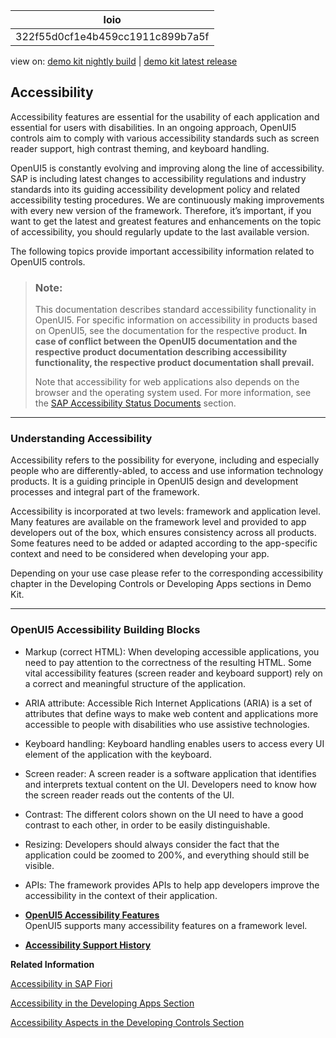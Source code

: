 <!-- loio322f55d0cf1e4b459cc1911c899b7a5f -->

| loio |
| -----|
| 322f55d0cf1e4b459cc1911c899b7a5f |

<div id="loio">

view on: [demo kit nightly build](https://sdk.openui5.org/nightly/#/topic/322f55d0cf1e4b459cc1911c899b7a5f) | [demo kit latest release](https://sdk.openui5.org/topic/322f55d0cf1e4b459cc1911c899b7a5f)</div>

## Accessibility

Accessibility features are essential for the usability of each application and essential for users with disabilities. In an ongoing approach, OpenUI5 controls aim to comply with various accessibility standards such as screen reader support, high contrast theming, and keyboard handling.

OpenUI5 is constantly evolving and improving along the line of accessibility. SAP is including latest changes to accessibility regulations and industry standards into its guiding accessibility development policy and related accessibility testing procedures. We are continuously making improvements with every new version of the framework. Therefore, it’s important, if you want to get the latest and greatest features and enhancements on the topic of accessibility, you should regularly update to the last available version.

The following topics provide important accessibility information related to OpenUI5 controls.

> ### Note:  
> This documentation describes standard accessibility functionality in OpenUI5. For specific information on accessibility in products based on OpenUI5, see the documentation for the respective product. **In case of conflict between the OpenUI5 documentation and the respective product documentation describing accessibility functionality, the respective product documentation shall prevail.** 
> 
> Note that accessibility for web applications also depends on the browser and the operating system used. For more information, see the [SAP Accessibility Status Documents](https://www.sap.com/about/company/diversity/accessibility.html#product-information) section.

***

<a name="loio322f55d0cf1e4b459cc1911c899b7a5f__section_q4h_rvw_3sb"/>

### Understanding Accessibility

Accessibility refers to the possibility for everyone, including and especially people who are differently-abled, to access and use information technology products. It is a guiding principle in OpenUI5 design and development processes and integral part of the framework.

Accessibility is incorporated at two levels: framework and application level. Many features are available on the framework level and provided to app developers out of the box, which ensures consistency across all products. Some features need to be added or adapted according to the app-specific context and need to be considered when developing your app.

Depending on your use case please refer to the corresponding accessibility chapter in the Developing Controls or Developing Apps sections in Demo Kit.

***

<a name="loio322f55d0cf1e4b459cc1911c899b7a5f__section_mfg_vvw_3sb"/>

### OpenUI5 Accessibility Building Blocks

-   Markup \(correct HTML\): When developing accessible applications, you need to pay attention to the correctness of the resulting HTML. Some vital accessibility features \(screen reader and keyboard support\) rely on a correct and meaningful structure of the application.

-   ARIA attribute: Accessible Rich Internet Applications \(ARIA\) is a set of attributes that define ways to make web content and applications more accessible to people with disabilities who use assistive technologies.
-   Keyboard handling: Keyboard handling enables users to access every UI element of the application with the keyboard.
-   Screen reader: A screen reader is a software application that identifies and interprets textual content on the UI. Developers need to know how the screen reader reads out the contents of the UI.
-   Contrast: The different colors shown on the UI need to have a good contrast to each other, in order to be easily distinguishable.
-   Resizing: Developers should always consider the fact that the application could be zoomed to 200%, and everything should still be visible.
-   APIs: The framework provides APIs to help app developers improve the accessibility in the context of their application.

-   **[OpenUI5 Accessibility Features](OpenUI5_Accessibility_Features_7048ca9.md "OpenUI5 supports many
		accessibility features on a framework level.")**  
OpenUI5 supports many accessibility features on a framework level.
-   **[Accessibility Support History](Accessibility_Support_History_accd68a.md "")**  


**Related Information**  


[Accessibility in SAP Fiori](https://ux.wdf.sap.corp/fiori-design-web/accessibility-in-sap-fiori/ "Accessibility in SAP Fiori")

[Accessibility in the Developing Apps Section](Accessibility_03b914b.md "Accessibility in the Developing Apps Section")

[Accessibility Aspects in the Developing Controls Section](Accessibility_Aspects_694b356.md "Accessibility Aspects in the Developing Controls Section")

